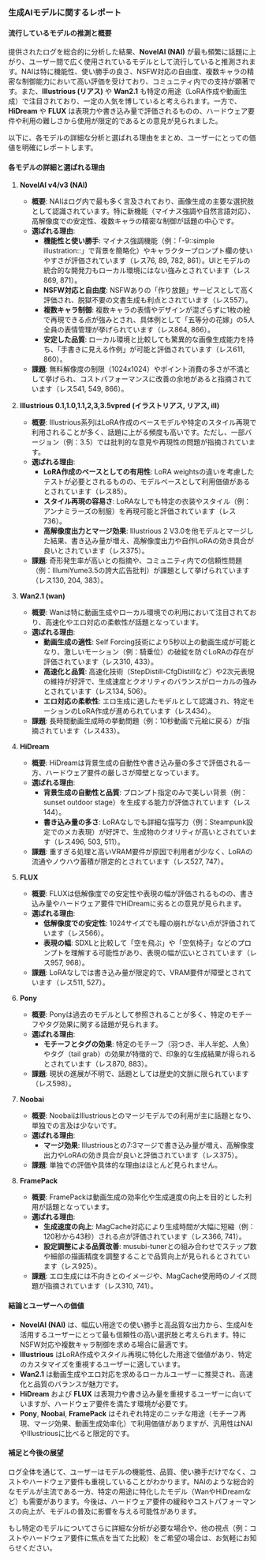 ### 生成AIモデルに関するレポート

#### 流行しているモデルの推測と概要
提供されたログを総合的に分析した結果、**NovelAI (NAI)** が最も頻繁に話題に上がり、ユーザー間で広く使用されているモデルとして流行していると推測されます。NAIは特に機能性、使い勝手の良さ、NSFW対応の自由度、複数キャラの精密な制御能力において高い評価を受けており、コミュニティ内での支持が顕著です。また、**Illustrious (リアス)** や **Wan2.1** も特定の用途（LoRA作成や動画生成）で注目されており、一定の人気を博していると考えられます。一方で、**HiDream** や **FLUX** は表現力や書き込み量で評価されるものの、ハードウェア要件や利用の難しさから使用が限定的であるとの意見が見られました。

以下に、各モデルの詳細な分析と選ばれる理由をまとめ、ユーザーにとっての価値を明確にレポートします。

#### 各モデルの詳細と選ばれる理由

1. **NovelAI v4/v3 (NAI)**
   - **概要**: NAIはログ内で最も多く言及されており、画像生成の主要な選択肢として認識されています。特に新機能（マイナス強調や自然言語対応）、高解像度での安定性、複数キャラの精密な制御が話題の中心です。
   - **選ばれる理由**:
     - **機能性と使い勝手**: マイナス強調機能（例：「-9::simple illustration::」で背景を簡略化）やキャラクタープロンプト欄の使いやすさが評価されています（レス76, 89, 782, 861）。UIとモデルの統合的な開発力もローカル環境にはない強みとされています（レス869, 871）。
     - **NSFW対応と自由度**: NSFWありの「作り放題」サービスとして高く評価され、脱獄不要の文書生成も利点とされています（レス557）。
     - **複数キャラ制御**: 複数キャラの表情やデザインが混ざらずに1枚の絵で再現できる点が強みとされ、具体例として「五等分の花嫁」の5人全員の表情管理が挙げられています（レス864, 866）。
     - **安定した品質**: ローカル環境と比較しても驚異的な画像生成能力を持ち、「手書きに見える作例」が可能と評価されています（レス611, 860）。
   - **課題**: 無料解像度の制限（1024x1024）やポイント消費の多さが不満として挙げられ、コストパフォーマンスに改善の余地があると指摘されています（レス541, 549, 866）。

2. **Illustrious 0.1,1.0,1.1,2,3,3.5vpred (イラストリアス, リアス, ill)**
   - **概要**: Illustrious系列はLoRA作成のベースモデルや特定のスタイル再現で利用されることが多く、話題に上がる頻度も高いです。ただし、一部バージョン（例：3.5）では批判的な意見や再現性の問題が指摘されています。
   - **選ばれる理由**:
     - **LoRA作成のベースとしての有用性**: LoRA weightsの違いを考慮したテストが必要とされるものの、モデルベースとして利用価値があるとされています（レス85）。
     - **スタイル再現の容易さ**: LoRAなしでも特定の衣装やスタイル（例：アンナミラーズの制服）を再現可能と評価されています（レス736）。
     - **高解像度出力とマージ効果**: Illustrious 2 V3.0を他モデルとマージした結果、書き込み量が増え、高解像度出力や自作LoRAの効き具合が良いとされています（レス375）。
   - **課題**: 奇形発生率が高いとの指摘や、コミュニティ内での信頼性問題（例：IllumiYume3.5の誇大広告批判）が課題として挙げられています（レス130, 204, 383）。

3. **Wan2.1 (wan)**
   - **概要**: Wanは特に動画生成やローカル環境での利用において注目されており、高速化やエロ対応の柔軟性が話題となっています。
   - **選ばれる理由**:
     - **動画生成の適性**: Self Forcing技術により5秒以上の動画生成が可能となり、激しいモーション（例：騎乗位）の破綻を防ぐLoRAの存在が評価されています（レス310, 433）。
     - **高速化と品質**: 高速化技術（StepDistill-CfgDistillなど）や2次元表現の維持が好評で、生成速度とクオリティのバランスがローカルの強みとされています（レス134, 506）。
     - **エロ対応の柔軟性**: エロ生成に適したモデルとして認識され、特定モーションのLoRA作成が進められています（レス434）。
   - **課題**: 長時間動画生成時の挙動問題（例：10秒動画で元絵に戻る）が指摘されています（レス433）。

4. **HiDream**
   - **概要**: HiDreamは背景生成の自動性や書き込み量の多さで評価される一方、ハードウェア要件の厳しさが障壁となっています。
   - **選ばれる理由**:
     - **背景生成の自動性と品質**: プロンプト指定のみで美しい背景（例：sunset outdoor stage）を生成する能力が評価されています（レス144）。
     - **書き込み量の多さ**: LoRAなしでも詳細な描写力（例：Steampunk設定でのメカ表現）が好評で、生成物のクオリティが高いとされています（レス496, 503, 511）。
   - **課題**: 重すぎる処理と高いVRAM要件が原因で利用者が少なく、LoRAの流通やノウハウ蓄積が限定的とされています（レス527, 747）。

5. **FLUX**
   - **概要**: FLUXは低解像度での安定性や表現の幅が評価されるものの、書き込み量やハードウェア要件でHiDreamに劣るとの意見が見られます。
   - **選ばれる理由**:
     - **低解像度での安定性**: 1024サイズでも瞳の崩れがない点が評価されています（レス566）。
     - **表現の幅**: SDXLと比較して「空を飛ぶ」や「空気椅子」などのプロンプトを理解する可能性があり、表現の幅が広いとされています（レス957, 968）。
   - **課題**: LoRAなしでは書き込み量が限定的で、VRAM要件が障壁とされています（レス511, 527）。

6. **Pony**
   - **概要**: Ponyは過去のモデルとして参照されることが多く、特定のモチーフやタグ効果に関する話題が見られます。
   - **選ばれる理由**:
     - **モチーフとタグの効果**: 特定のモチーフ（羽つき、半人半蛇、人魚）やタグ（tail grab）の効果が特徴的で、印象的な生成結果が得られるとされています（レス870, 883）。
   - **課題**: 現状の進展が不明で、話題としては歴史的文脈に限られています（レス598）。

7. **Noobai**
   - **概要**: NoobaiはIllustriousとのマージモデルでの利用が主に話題となり、単独での言及は少ないです。
   - **選ばれる理由**:
     - **マージ効果**: Illustriousとの7:3マージで書き込み量が増え、高解像度出力やLoRAの効き具合が良いと評価されています（レス375）。
   - **課題**: 単独での評価や具体的な理由はほとんど見られません。

8. **FramePack**
   - **概要**: FramePackは動画生成の効率化や生成速度の向上を目的とした利用が話題となっています。
   - **選ばれる理由**:
     - **生成速度の向上**: MagCache対応により生成時間が大幅に短縮（例：120秒から43秒）される点が評価されています（レス366, 741）。
     - **設定調整による品質改善**: musubi-tunerとの組み合わせでステップ数や細部の描画精度を調整することで品質向上が見られるとされています（レス925）。
   - **課題**: エロ生成には不向きとのイメージや、MagCache使用時のノイズ問題が指摘されています（レス310, 741）。

#### 結論とユーザーへの価値
- **NovelAI (NAI)** は、幅広い用途での使い勝手と高品質な出力から、生成AIを活用するユーザーにとって最も信頼性の高い選択肢と考えられます。特にNSFW対応や複数キャラ制御を求める場合に最適です。
- **Illustrious** はLoRA作成やスタイル再現に特化した用途で価値があり、特定のカスタマイズを重視するユーザーに適しています。
- **Wan2.1** は動画生成やエロ対応を求めるローカルユーザーに推奨され、高速化と品質のバランスが魅力です。
- **HiDream** および **FLUX** は表現力や書き込み量を重視するユーザーに向いていますが、ハードウェア要件を満たす環境が必要です。
- **Pony**, **Noobai**, **FramePack** はそれぞれ特定のニッチな用途（モチーフ再現、マージ効果、動画生成効率化）で利用価値がありますが、汎用性はNAIやIllustriousに比べると限定的です。

#### 補足と今後の展望
ログ全体を通じて、ユーザーはモデルの機能性、品質、使い勝手だけでなく、コストやハードウェア要件も重視していることがわかります。NAIのような総合的なモデルが主流である一方、特定の用途に特化したモデル（WanやHiDreamなど）も需要があります。今後は、ハードウェア要件の緩和やコストパフォーマンスの向上が、モデルの普及に影響を与える可能性があります。

もし特定のモデルについてさらに詳細な分析が必要な場合や、他の視点（例：コストやハードウェア要件に焦点を当てた比較）をご希望の場合は、お気軽にお知らせください。